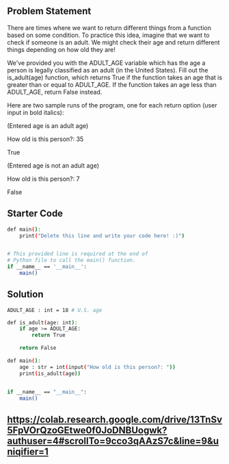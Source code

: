 ## Problem Statement

There are times where we want to return different things from a function based on some condition. To practice this idea, imagine that we want to check if someone is an adult. We might check their age and return different things depending on how old they are!

We've provided you with the ADULT_AGE variable which has the age a person is legally classified as an adult (in the United States). Fill out the is_adult(age) function, which returns True if the function takes an age that is greater than or equal to ADULT_AGE. If the function takes an age less than ADULT_AGE, return False instead.

Here are two sample runs of the program, one for each return option (user input in bold italics):

(Entered age is an adult age)

How old is this person?: 35

True

(Entered age is not an adult age)

How old is this person?: 7

False

## Starter Code

```bash
def main():
    print("Delete this line and write your code here! :)")


# This provided line is required at the end of
# Python file to call the main() function.
if __name__ == '__main__':
    main()
```

## Solution

```bash
ADULT_AGE : int = 18 # U.S. age 

def is_adult(age: int):
    if age >= ADULT_AGE:
        return True
    
    return False
    
def main():
    age : str = int(input("How old is this person?: "))
    print(is_adult(age))
    

if __name__ == "__main__":
    main()
```
## https://colab.research.google.com/drive/13TnSv5FpVOrQzoGEtwe0f0JoDNBUogwk?authuser=4#scrollTo=9cco3qAAzS7c&line=9&uniqifier=1
